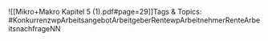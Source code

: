 
![[Mikro+Makro Kapitel 5 (1).pdf#page=29]]Tags & Topics:
   #KonkurrenzwpArbeitsangebotArbeitgeberRentewpArbeitnehmerRenteArbeitsnachfrageNN